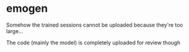 # emogen

Somehow the trained sessions cannot be uploaded because they're too large...

The code (mainly the model) is completely uploaded for review though
